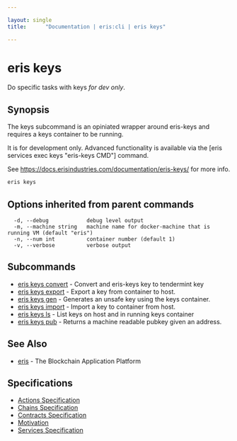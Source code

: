 ```yaml
---

layout: single
title:      "Documentation | eris:cli | eris keys"

---
```


# eris keys

Do specific tasks with keys *for dev only*.

## Synopsis

The keys subcommand is an opiniated wrapper around
eris-keys and requires a keys container to be running.

It is for development only. Advanced functionality is available via
the [eris services exec keys "eris-keys CMD"] command.

See https://docs.erisindustries.com/documentation/eris-keys/ for more info.

```bash
eris keys
```

## Options inherited from parent commands

```
  -d, --debug            debug level output
  -m, --machine string   machine name for docker-machine that is running VM (default "eris")
  -n, --num int          container number (default 1)
  -v, --verbose          verbose output
```

## Subcommands

* [eris keys convert](/docs/documentation/cli/0.11.0/eris_keys_convert/)	 - Convert and eris-keys key to tendermint key
* [eris keys export](/docs/documentation/cli/0.11.0/eris_keys_export/)	 - Export a key from container to host.
* [eris keys gen](/docs/documentation/cli/0.11.0/eris_keys_gen/)	 - Generates an unsafe key using the keys container.
* [eris keys import](/docs/documentation/cli/0.11.0/eris_keys_import/)	 - Import a key to container from host.
* [eris keys ls](/docs/documentation/cli/0.11.0/eris_keys_ls/)	 - List keys on host and in running keys container
* [eris keys pub](/docs/documentation/cli/0.11.0/eris_keys_pub/)	 - Returns a machine readable pubkey given an address.

## See Also

* [eris](/docs/documentation/cli/0.11.0/eris/)	 - The Blockchain Application Platform

## Specifications

* [Actions Specification](/docs/documentation/cli/0.11.0/actions_specification/)
* [Chains Specification](/docs/documentation/cli/0.11.0/chains_specification/)
* [Contracts Specification](/docs/documentation/cli/0.11.0/contracts_specification/)
* [Motivation](/docs/documentation/cli/0.11.0/motivation/)
* [Services Specification](/docs/documentation/cli/0.11.0/services_specification/)

